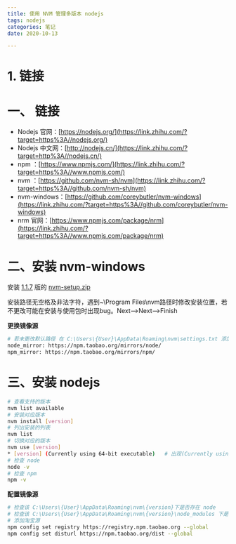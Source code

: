 ```yaml
---
title: 使用 NVM 管理多版本 nodejs
tags: nodejs
categories: 笔记
date: 2020-10-13 

---
```


# 1. 链接

#  一、 链接

- Nodejs 官网：[https://nodejs.org/](https://link.zhihu.com/?target=https%3A//nodejs.org/)
- Nodejs 中文网：[http://nodejs.cn/](https://link.zhihu.com/?target=http%3A//nodejs.cn/)
- npm ：[https://www.npmjs.com/](https://link.zhihu.com/?target=https%3A//www.npmjs.com/)
- nvm ：[https://github.com/nvm-sh/nvm](https://link.zhihu.com/?target=https%3A//github.com/nvm-sh/nvm)
- nvm-windows：[https://github.com/coreybutler/nvm-windows](https://link.zhihu.com/?target=https%3A//github.com/coreybutler/nvm-windows)
- nrm 官网：[https://www.npmjs.com/package/nrm](https://link.zhihu.com/?target=https%3A//www.npmjs.com/package/nrm)

# 二、安装 nvm-windows

安装 [1.1.7](https://github.com/coreybutler/nvm-windows/releases) 版的  [nvm-setup.zip](https://link.zhihu.com/?target=https%3A//github.com/coreybutler/nvm-windows/releases/download/1.1.7/nvm-setup.zip) 

安装路径无空格及非法字符，遇到~\Program Files\nvm路径时修改安装位置，若不更改可能在安装与使用包时出现bug。Next-->Next-->Finish

**更换镜像源**

```bash
# 若未更改默认路径 在 C:\Users\{User}\AppData\Roaming\nvm\settings.txt 添加 nvm-windows的镜像源
node_mirror: https://npm.taobao.org/mirrors/node/
npm_mirror: https://npm.taobao.org/mirrors/npm/
```

# 三、安装 nodejs

```bash
# 查看支持的版本
nvm list available
# 安装对应版本
nvm install [version]
# 列出安装的列表
nvm list 
# 切换对应的版本
nvm use [version]
* [version] (Currently using 64-bit executable)   # 出现(Currently using 64-bit executable)则为成功切换
# 检查 node
node -v
# 检查 npm
npm -v
```

**配置镜像源**

```bash
# 检查该 C:\Users\{User}\AppData\Roaming\nvm\{version}下是否存在 node
# 检查该 C:\Users\{User}\AppData\Roaming\nvm\{version}\node_modules 下是否存在 npm
# 添加淘宝源
npm config set registry https://registry.npm.taobao.org --global
npm config set disturl https://npm.taobao.org/dist --global
```

